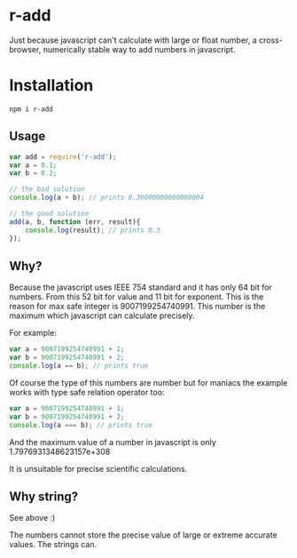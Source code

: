 # r-add
Just because javascript can't calculate with large or float number, a cross-browser, numerically stable way to add numbers in javascript.

# Installation
```
npm i r-add
```

## Usage
```javascript
var add = require('r-add');
var a = 0.1;
var b = 0.2;

// the bad solution
console.log(a + b); // prints 0.30000000000000004

// the good solution
add(a, b, function (err, result){
	console.log(result); // prints 0.3
});
```

## Why?

Because the javascript uses IEEE 754 standard and it has only 64 bit for numbers. From this 52 bit for value and 11 bit for exponent. This is the reason for max safe integer is 9007199254740991. This number is the maximum which javascript can calculate precisely.

For example:

```javascript
var a = 9007199254740991 + 1;
var b = 9007199254740991 + 2;
console.log(a == b); // prints true
```

Of course the type of this numbers are number but for maniacs the example works with type safe relation operator too:

```javascript
var a = 9007199254740991 + 1;
var b = 9007199254740991 + 2;
console.log(a === b); // prints true
```

And the maximum value of a number in javascript is only 1.7976931348623157e+308

It is unsuitable for precise scientific calculations.

## Why string?

See above :)

The numbers cannot store the precise value of large or extreme accurate values. The strings can.
